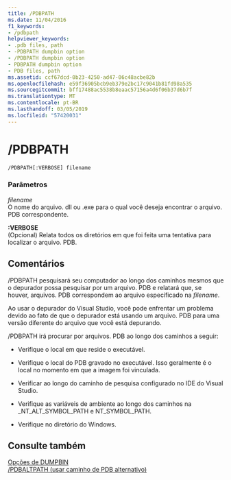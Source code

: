 ```yaml
---
title: /PDBPATH
ms.date: 11/04/2016
f1_keywords:
- /pdbpath
helpviewer_keywords:
- .pdb files, path
- -PDBPATH dumpbin option
- /PDBPATH dumpbin option
- PDBPATH dumpbin option
- PDB files, path
ms.assetid: ccf67dcd-0b23-4250-ad47-06c48acbe82b
ms.openlocfilehash: e59f36905bcb9eb379e2bc17c9041b81fd98a535
ms.sourcegitcommit: bff17488ac5538b8eaac57156a4d6f06b37d6b7f
ms.translationtype: MT
ms.contentlocale: pt-BR
ms.lasthandoff: 03/05/2019
ms.locfileid: "57420031"
---
```

# <a name="pdbpath"></a>/PDBPATH

```
/PDBPATH[:VERBOSE] filename
```

### <a name="parameters"></a>Parâmetros

*filename*<br/>
O nome do arquivo. dll ou .exe para o qual você deseja encontrar o arquivo. PDB correspondente.

**:VERBOSE**<br/>
(Opcional) Relata todos os diretórios em que foi feita uma tentativa para localizar o arquivo. PDB.

## <a name="remarks"></a>Comentários

/PDBPATH pesquisará seu computador ao longo dos caminhos mesmos que o depurador possa pesquisar por um arquivo. PDB e relatará que, se houver, arquivos. PDB correspondem ao arquivo especificado na *filename*.

Ao usar o depurador do Visual Studio, você pode enfrentar um problema devido ao fato de que o depurador está usando um arquivo. PDB para uma versão diferente do arquivo que você está depurando.

/PDBPATH irá procurar por arquivos. PDB ao longo dos caminhos a seguir:

- Verifique o local em que reside o executável.

- Verifique o local do PDB gravado no executável. Isso geralmente é o local no momento em que a imagem foi vinculada.

- Verificar ao longo do caminho de pesquisa configurado no IDE do Visual Studio.

- Verifique as variáveis de ambiente ao longo dos caminhos na _NT_ALT_SYMBOL_PATH e NT_SYMBOL_PATH.

- Verifique no diretório do Windows.

## <a name="see-also"></a>Consulte também

[Opções de DUMPBIN](../../build/reference/dumpbin-options.md)<br/>
[/PDBALTPATH (usar caminho de PDB alternativo)](../../build/reference/pdbaltpath-use-alternate-pdb-path.md)
